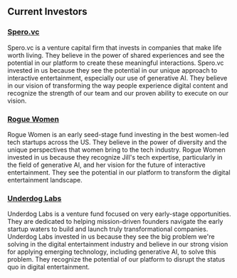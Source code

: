 ## Current Investors

### [Spero.vc](https://spero.vc/)
Spero.vc is a venture capital firm that invests in companies that make life worth living. They believe in the power of shared experiences and see the potential in our platform to create these meaningful interactions. Spero.vc invested in us because they see the potential in our unique approach to interactive entertainment, especially our use of generative AI. They believe in our vision of transforming the way people experience digital content and recognize the strength of our team and our proven ability to execute on our vision.

### [Rogue Women](https://roguewmn.com/)
Rogue Women is an early seed-stage fund investing in the best women-led tech startups across the US. They believe in the power of diversity and the unique perspectives that women bring to the tech industry. Rogue Women invested in us because they recognize Jill's tech expertise, particularly in the field of generative AI, and her vision for the future of interactive entertainment. They see the potential in our platform to transform the digital entertainment landscape.

### [Underdog Labs](https://www.underdoglabs.io/)
Underdog Labs is a venture fund focused on very early-stage opportunities. They are dedicated to helping mission-driven founders navigate the early startup waters to build and launch truly transformational companies. Underdog Labs invested in us because they see the big problem we're solving in the digital entertainment industry and believe in our strong vision for applying emerging technology, including generative AI, to solve this problem. They recognize the potential of our platform to disrupt the status quo in digital entertainment.

